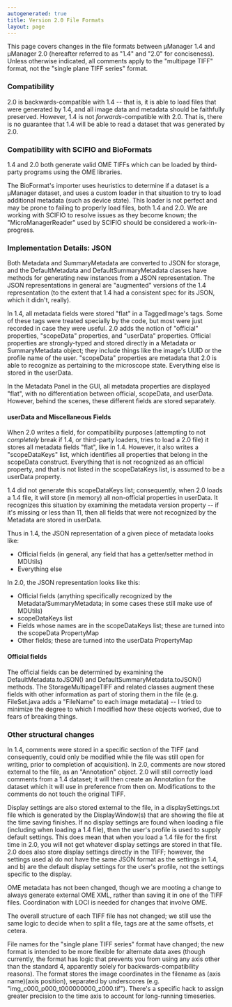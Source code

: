 ```yaml
---
autogenerated: true
title: Version 2.0 File Formats
layout: page
---
```


This page covers changes in the file formats between µManager 1.4 and
µManager 2.0 (hereafter referred to as "1.4" and "2.0" for conciseness).
Unless otherwise indicated, all comments apply to the "multipage TIFF"
format, not the "single plane TIFF series" format.

### Compatibility

2.0 is backwards-compatible with 1.4 -- that is, it is able to load
files that were generated by 1.4, and all image data and metadata should
be faithfully preserved. However, 1.4 is not *forwards*-compatible with
2.0. That is, there is no guarantee that 1.4 will be able to read a
dataset that was generated by 2.0.

### Compatibility with SCIFIO and BioFormats

1.4 and 2.0 both generate valid OME TIFFs which can be loaded by
third-party programs using the OME libraries.

The BioFormat's importer uses heuristics to determine if a dataset is a
µManager dataset, and uses a custom loader in that situation to try to
load additional metadata (such as device state). This loader is not
perfect and may be prone to failing to properly load files, both 1.4 and
2.0. We are working with SCIFIO to resolve issues as they become known;
the "MicroManagerReader" used by SCIFIO should be considered a
work-in-progress.

### Implementation Details: JSON

Both Metadata and SummaryMetadata are converted to JSON for storage, and
the DefaultMetadata and DefaultSummaryMetadata classes have methods for
generating new instances from a JSON representation. The JSON
representations in general are "augmented" versions of the 1.4
representation (to the extent that 1.4 had a consistent spec for its
JSON, which it didn't, really).

In 1.4, all metadata fields were stored "flat" in a TaggedImage's tags.
Some of these tags were treated specially by the code, but most were
just recorded in case they were useful. 2.0 adds the notion of
"official" properties, "scopeData" properties, and "userData"
properties. Official properties are strongly-typed and stored directly
in a Metadata or SummaryMetadata object; they include things like the
image's UUID or the profile name of the user. "scopeData" properties are
metadata that 2.0 is able to recognize as pertaining to the microscope
state. Everything else is stored in the userData.

In the Metadata Panel in the GUI, all metadata properties are displayed
"flat", with no differentiation between official, scopeData, and
userData. However, behind the scenes, these different fields are stored
separately.

#### userData and Miscellaneous Fields

When 2.0 writes a field, for compatibility purposes (attempting to not
*completely* break if 1.4, or third-party loaders, tries to load a 2.0
file) it stores all metadata fields "flat", like in 1.4. However, it
also writes a "scopeDataKeys" list, which identifies all properties that
belong in the scopeData construct. Everything that is not recognized as
an official property, and that is not listed in the scopeDataKeys list,
is assumed to be a userData property.

1.4 did not generate this scopeDataKeys list; consequently, when 2.0
loads a 1.4 file, it will store (in memory) all non-official properties
in userData. It recognizes this situation by examining the metadata
version property -- if it's missing or less than 11, then all fields
that were not recognized by the Metadata are stored in userData.

Thus in 1.4, the JSON representation of a given piece of metadata looks
like:

-   Official fields (in general, any field that has a getter/setter
    method in MDUtils)
-   Everything else

In 2.0, the JSON representation looks like this:

-   Official fields (anything specifically recognized by the
    Metadata/SummaryMetadata; in some cases these still make use of
    MDUtils)
-   scopeDataKeys list
-   Fields whose names are in the scopeDataKeys list; these are turned
    into the scopeData PropertyMap
-   Other fields; these are turned into the userData PropertyMap

#### Official fields

The official fields can be determined by examining the
DefaultMetadata.toJSON() and DefaultSummaryMetadata.toJSON() methods.
The StorageMultipageTIFF and related classes augment these fields with
other information as part of storing them in the file (e.g. FileSet.java
adds a "FileName" to each image metadata) -- I tried to minimize the
degree to which I modified how these objects worked, due to fears of
breaking things.

### Other structural changes

In 1.4, comments were stored in a specific section of the TIFF (and
consequently, could only be modified while the file was still open for
writing, prior to completion of acquisition). In 2.0, comments are now
stored external to the file, as an "Annotation" object. 2.0 will still
correctly load comments from a 1.4 dataset; it will then create an
Annotation for the dataset which it will use in preference from then on.
Modifications to the comments do not touch the original TIFF.

Display settings are also stored external to the file, in a
displaySettings.txt file which is generated by the DisplayWindow(s) that
are showing the file at the time saving finishes. If no display settings
are found when loading a file (including when loading a 1.4 file), then
the user's profile is used to supply default settings. This does mean
that when you load a 1.4 file for the first time in 2.0, you will not
get whatever display settings are stored in that file. 2.0 does also
store display settings directly in the TIFF; however, the settings used
a) do not have the same JSON format as the settings in 1.4, and b) are
the default display settings for the user's profile, not the settings
specific to the display.

OME metadata has not been changed, though we are mooting a change to
always generate external OME XML, rather than saving it in one of the
TIFF files. Coordination with LOCI is needed for changes that involve
OME.

The overall structure of each TIFF file has not changed; we still use
the same logic to decide when to split a file, tags are at the same
offsets, et cetera.

File names for the "single plane TIFF series" format have changed; the
new format is intended to be more flexible for alternate data axes
(though currently, the format has logic that prevents you from using any
axis other than the standard 4, apparently solely for
backwards-compatibility reasons). The format stores the image
coordinates in the filename as (axis name)(axis position), separated by
underscores (e.g. "img\_c000\_p000\_t000000000\_z000.tif"). There's a
specific hack to assign greater precision to the time axis to account
for long-running timeseries.
